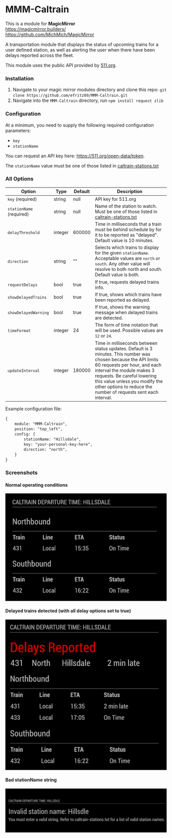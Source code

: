 # MMM-Caltrain

This is a module for <strong>MagicMirror</strong><br>
https://magicmirror.builders/<br>
https://github.com/MichMich/MagicMirror


A transportation module that displays the status of upcoming trains for a user defined station, as well as alerting the user when there have been delays reported across the fleet.

This module uses the public API provided by [511.org](https://511.org/).

### Installation
1. Navigate to your magic mirror modules directory and clone this repo:
`git clone https://github.com/efritz09/MMM-Caltrain.git`
2. Navigate into the `MMM-Caltrain` directory, run `npm install request zlib`


### Configuration

At a minimum, you need to supply the following required configuration parameters:
* `key`
* `stationName`

You can request an API key here: https://511.org/open-data/token.

The `stationName` value must be one of those listed in [caltrain-stations.txt](caltrain-stations.txt)

### All Options

| Option                   | Type    | Default | Description                                                                                                                                                                                                                                                                                                   |
|--------------------------|---------|---------|---------------------------------------------------------------------------------------------------------------------------------------------------------------------------------------------------------------------------------------------------------------------------------------------------------------|
| `key` (required)         | string  | null    | API key for 511.org                                                                                                                                                                                                                                                                                           |      
| `stationName` (required) | string  | null    | Name of the station to watch. Must be one of those listed in [caltrain-stations.txt](caltrain-stations.txt)                                                                                                                                                                                                   |
| `delayThreshold`         | integer | 600000  | Time in milliseconds that a train must be behind schedule by for it to be reported as "delayed". Default value is 10 minutes.                                                                                                                                                                                 |
| `direction`              | string  | ""      | Selects which trains to display for the given `stationName`. Acceptable values are `north` or `south`. Any other value will resolve to both north and south. Default value is both.                                                                                                                           |
| `requestDelays`          | bool    | true    | If true, requests delayed trains info.                                                                                                                                                                                                                                                                        |
| `showDelayedTrains`      | bool    | true    | If true, shows which trains have been reported as delayed.                                                                                                                                                                                                                                                    |
| `showDelayedWarning`     | bool    | true    | If true, shows the warning message when delayed trains are detected.                                                                                                                                                                                                                                          |
| `timeFormat`             | integer | 24      | The form of time notation that will be used. Possible values are `12` or `24`.                                                                                                                                                                                                                                |
| `updateInterval`         | integer | 180000  | Time in milliseconds between status updates. Default is 3 minutes. This number was chosen because the API limits 60 requests per hour, and each interval the module makes 3 requests. Be careful lowering this value unless you modify the other options to reduce the number of requests sent each interval. |

Example configuration file: 
```
{
	module: "MMM-Caltrain",
	position: "top_left",
	config: {
		stationName: "Hillsdale",
		key: "your-personal-key-here",
		direction: "north",
	}
}
```

### Screenshots

#### Normal operating conditions
![Normal station status](screenshots/normal.png)

#### Delayed trains detected (with all delay options set to true)
![Delays detected](screenshots/delays.png)

#### Bad stationName string
![Bad station name](screenshots/error.png)
